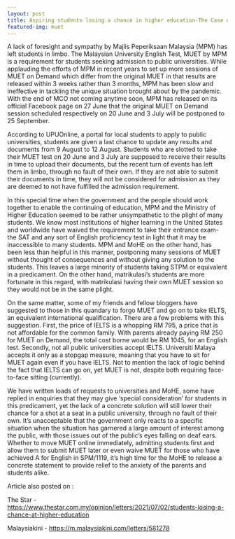 ```yaml
---
layout: post
title: Aspiring students losing a chance in higher education-The Case of MUET
featured-img: muet
---
```

A lack of foresight and sympathy by Majlis Peperiksaan Malaysia (MPM) has left students in limbo. The Malaysian University English Test, MUET by MPM is a requirement for students seeking admission to public universities. While applauding the efforts of MPM in recent years to set up more sessions of MUET on Demand which differ from the original MUET in that results are released within 3 weeks rather than 3 months, MPM has been slow and ineffective in tackling the unique situation brought about by the pandemic. With the end of MCO not coming anytime soon, MPM has released on its official Facebook page on 27 June that the original MUET on Demand session scheduled respectively on 20 June and 3 July will be postponed to 25 September. 



According to UPUOnline, a portal for local students to apply to public universities, students are given a last chance to update any results and documents from 9 August to 12 August. Students who are slotted to take their MUET test on 20 June and 3 July are supposed to receive their results in time to upload their documents, but the recent turn of events has left them in limbo, through no fault of their own. If they are not able to submit their documents in time, they will not be considered for admission as they are deemed to not have fulfilled the admission requirement.

 

In this special time when the government and the people should work together to enable the continuing of education, MPM and the Ministry of Higher Education seemed to be rather unsympathetic to the plight of many students. We know most institutions of higher learning in the United States and worldwide have waived the requirement to take their entrance exam-the SAT and any sort of English proficiency test in light that it may be inaccessible to many students. MPM and MoHE on the other hand, has been less than helpful in this manner, postponing many sessions of MUET without thought of consequences and without giving any solution to the students. This leaves a large minority of students taking STPM or equivalent in a predicament. On the other hand, matrikulasi’s students are more fortunate in this regard, with matrikulasi having their own MUET session so they would not be in the same plight.

 

On the same matter, some of my friends and fellow bloggers have suggested to those in this quandary to forgo MUET and go on to take IELTS, an equivalent international qualification. There are a few problems with this suggestion. First, the price of IELTS is a whopping RM 795, a price that is not affordable for the common family. With parents already paying RM 250 for MUET on Demand, the total cost borne would be RM 1045, for an English test. Secondly, not all public universities accept IELTS. Universiti Malaya accepts it only as a stopgap measure, meaning that you have to sit for MUET again even if you have IELTS. Not to mention the lack of logic behind the fact that IELTS can go on, yet MUET is not, despite both requiring face-to-face sitting (currently).

 

We have written loads of requests to universities and MoHE, some have replied in enquiries that they may give ‘special consideration’ for students in this predicament, yet the lack of a concrete solution will still lower their chance for a shot at a seat in a public university, through no fault of their own. It’s unacceptable that the government only reacts to a specific situation when the situation has garnered a large amount of interest among the public, with those issues out of the public’s eyes falling on deaf ears. Whether to move MUET online immediately, admitting students first and allow them to submit MUET later or even waive MUET for those who have achieved A for English in SPM/1119, it’s high time for the MoHE to release a concrete statement to provide relief to the anxiety of the parents and students alike.



Article also posted on :

The Star - https://www.thestar.com.my/opinion/letters/2021/07/02/students-losing-a-chance-at-higher-education

Malaysiakini - https://m.malaysiakini.com/letters/581278